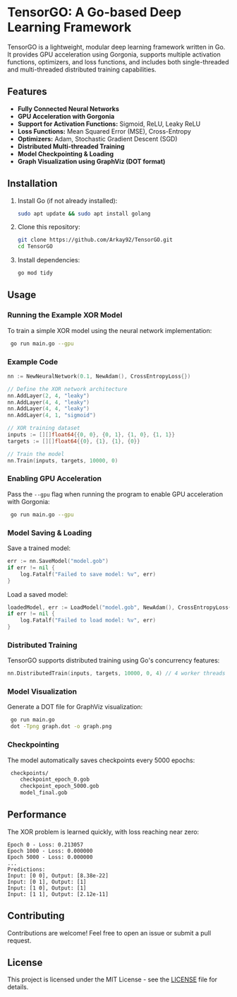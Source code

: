 # TensorGO: A Go-based Deep Learning Framework

TensorGO is a lightweight, modular deep learning framework written in Go. It provides GPU acceleration using Gorgonia, supports multiple activation functions, optimizers, and loss functions, and includes both single-threaded and multi-threaded distributed training capabilities.

## Features

- **Fully Connected Neural Networks**
- **GPU Acceleration with Gorgonia**
- **Support for Activation Functions:** Sigmoid, ReLU, Leaky ReLU
- **Loss Functions:** Mean Squared Error (MSE), Cross-Entropy
- **Optimizers:** Adam, Stochastic Gradient Descent (SGD)
- **Distributed Multi-threaded Training**
- **Model Checkpointing & Loading**
- **Graph Visualization using GraphViz (DOT format)**

## Installation

1. Install Go (if not already installed):
   ```sh
   sudo apt update && sudo apt install golang
   ```
   
2. Clone this repository:
   ```sh
   git clone https://github.com/Arkay92/TensorGO.git
   cd TensorGO
   ```
   
3. Install dependencies:
   ```sh
   go mod tidy
   ```

## Usage

### Running the Example XOR Model

To train a simple XOR model using the neural network implementation:

```sh
 go run main.go --gpu
```

### Example Code

```go
nn := NewNeuralNetwork(0.1, NewAdam(), CrossEntropyLoss{})

// Define the XOR network architecture
nn.AddLayer(2, 4, "leaky")
nn.AddLayer(4, 4, "leaky")
nn.AddLayer(4, 4, "leaky")
nn.AddLayer(4, 1, "sigmoid")

// XOR training dataset
inputs := [][]float64{{0, 0}, {0, 1}, {1, 0}, {1, 1}}
targets := [][]float64{{0}, {1}, {1}, {0}}

// Train the model
nn.Train(inputs, targets, 10000, 0)
```

### Enabling GPU Acceleration

Pass the `--gpu` flag when running the program to enable GPU acceleration with Gorgonia:

```sh
 go run main.go --gpu
```

### Model Saving & Loading

Save a trained model:

```go
err := nn.SaveModel("model.gob")
if err != nil {
    log.Fatalf("Failed to save model: %v", err)
}
```

Load a saved model:

```go
loadedModel, err := LoadModel("model.gob", NewAdam(), CrossEntropyLoss{})
if err != nil {
    log.Fatalf("Failed to load model: %v", err)
}
```

### Distributed Training

TensorGO supports distributed training using Go's concurrency features:

```go
nn.DistributedTrain(inputs, targets, 10000, 0, 4) // 4 worker threads
```

### Model Visualization

Generate a DOT file for GraphViz visualization:

```sh
 go run main.go
 dot -Tpng graph.dot -o graph.png
```

### Checkpointing

The model automatically saves checkpoints every 5000 epochs:

```sh
 checkpoints/
    checkpoint_epoch_0.gob
    checkpoint_epoch_5000.gob
    model_final.gob
```

## Performance

The XOR problem is learned quickly, with loss reaching near zero:

```
Epoch 0 - Loss: 0.213057
Epoch 1000 - Loss: 0.000000
Epoch 5000 - Loss: 0.000000
...
Predictions:
Input: [0 0], Output: [8.38e-22]
Input: [0 1], Output: [1]
Input: [1 0], Output: [1]
Input: [1 1], Output: [2.12e-11]
```

## Contributing

Contributions are welcome! Feel free to open an issue or submit a pull request.

## License

This project is licensed under the MIT License - see the [LICENSE](LICENSE) file for details.
